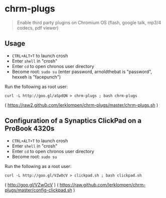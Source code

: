 chrm-plugs
==========

> Enable third party plugins on Chromium OS (flash, google talk, mp3/4 codecs, pdf viewer)

## Usage
 * `CTRL+ALT+T` to launch crosh
 * Enter `shell` in "crosh"
 * Enter `cd` to open chronos user directory
 * Become root: `sudo su` (enter password, arnoldthebat is "password", hexxeh is "facepunch")

Run the following as root user:

    curl -L http://goo.gl/aSpdQN > chrm-plugs ; bash chrm-plugs

( https://raw2.github.com/lerklompen/chrm-plugs/master/chrm-plugs.sh )

## Configuration of a Synaptics ClickPad on a ProBook 4320s
 * `CTRL+ALT+T` to launch crosh
 * Enter `shell` in "crosh"
 * Enter `cd` to open chronos user directory
 * Become root: `sudo su`

Run the following as a root user:

    curl -L http://goo.gl/VZwOcV > clickpad.sh ; bash clickpad.sh

( http://goo.gl/VZwOcV )
( https://raw.github.com/lerklompen/chrm-plugs/master/config-clickpad.sh )
